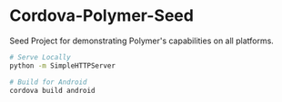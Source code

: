 Cordova-Polymer-Seed
====================

Seed Project for demonstrating Polymer's capabilities on all platforms.

```sh
# Serve Locally
python -m SimpleHTTPServer

# Build for Android
cordova build android
```
